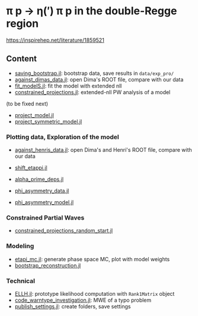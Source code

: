 # π p → η(′) π p in the double-Regge region
 
https://inspirehep.net/literature/1859521

## Content

- [saving_bootstrap.jl](scripts/saving_bootstrap.jl): bootstrap data, save results in `data/exp_pro/`
- [against_dimas_data.jl](scripts/against_dimas_data.jl): open Dima's ROOT file, compare with our data
- [fit_modelS.jl](scripts/fit_modelS.jl): fit the model with extended nll
- [constrained_projections.jl](scripts/constrained_projections.jl): extended-nll PW analysis of a model

(to be fixed next)
- [project_model.jl](scripts/project_model.jl)
- [project_symmetric_model.jl](scripts/project_symmetric_model.jl)

### Plotting data, Exploration of the model

- [against_henris_data.jl](scripts/against_henris_data.jl): open Dima's and Henri's ROOT file, compare with our data
- [shift_etappi.jl](scripts/shift_etappi.jl)

- [alpha_prime_deps.jl](scripts/alpha_prime_deps.jl)
- [phi_asymmetry_data.jl](scripts/phi_asymmetry_data.jl)
- [phi_asymmetry_model.jl](scripts/phi_asymmetry_model.jl)

### Constrained Partial Waves

- [constrained_projections_random_start.jl](scripts/constrained_projections_random_start.jl)

### Modeling

- [etapi_mc.jl](scripts/etapi_mc.jl): generate phase space MC, plot with model weights 
- [bootstrap_reconstruction.jl](scripts/bootstrap_reconstruction.jl)

### Technical

- [ELLH.jl](scripts/ELLH.jl): prototype likelihood computation with `Rank1Matrix` object
- [code_warntype_investigation.jl](scripts/code_warntype_investigation.jl): MWE of a typo problem
- [publish_settings.jl](scripts/publish_settings.jl): create folders, save settings
